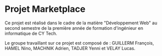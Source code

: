 # Projet Marketplace

Ce projet est réalisé dans le cadre de la matière "Développement Web" au second semestre de la première année de formation d'ingénieur en informatique de CY Tech.

Le groupe travaillant sur ce projet est composé de : GUILLERM François, HAMEL Nino, MACHNIK Adrien, TADJER Yenni et VELAY Lucas.
